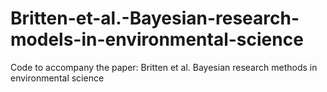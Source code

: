 # Britten-et-al.-Bayesian-research-models-in-environmental-science
Code to accompany the paper: Britten et al. Bayesian research methods in environmental science
